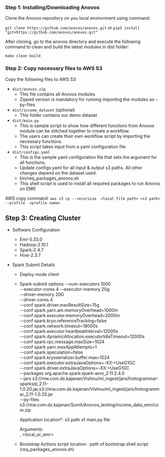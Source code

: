 ### Step 1: Installing/Downloading Anovos

Clone the Anovos repository on you local environment using command:

`git clone https://github.com/anovos/anovos.git`
or 
`pip3 install "git+https://github.com/anovos/anovos.git"`

After cloning, go to the anovos directory and execute the following command to clean and build the latest modules in dist folder:

`make clean build`

### Step 2: Copy necessary files to AWS S3
Copy the following files to AWS S3:

- `dist/anovos.zip`
    -	This file contains all Anovos modules
    -	Zipped version is mandatory for running importing the modules as –py-files
- `dist/income_dataset` (optional)
    -	This folder contains our demo dataset
- `dist/main.py`
    -	This is sample script to show how different functions from Anovos module can be stitched together to create a workflow.
    -	The users can create their own workflow script by importing the necessary functions.
    -	This script takes input from a yaml configuration file
- `dist/configs.yaml`
    -	This is the sample yaml configuration file that sets the argument for all functions.
    -	Update configs.yaml for all input & output s3 paths. All other changes depend on the dataset used.
    - bin/req_packages_anovos.sh
    -	This shell script is used to install all required packages to run Anovos on EMR 

AWS copy command:
`aws s3 cp --recursive  <local file path> <s3 path> --profile  <profile name>`

##  Step 3: Creating Cluster

-   Software Configuration 
    - Emr-5.33.0 
	- Hadoop-2.10.1 
	- Spark-2.4.7 
	- Hive-2.3.7 

- Spark Submit Details
    - Deploy mode client
    - Spark-submit options
        --num-executors 1000  
        --executor-cores 4 
        --executor-memory 20g  
        --driver-memory 20G  
        --driver-cores 4  
        --conf spark.driver.maxResultSize=15g  
        --conf spark.yarn.am.memoryOverhead=1000m  
        --conf spark.executor.memoryOverhead=2000m  
        --conf spark.kryo.referenceTracking=false  
        --conf spark.network.timeout=18000s  
        --conf spark.executor.heartbeatInterval=12000s  
        --conf spark.dynamicAllocation.executorIdleTimeout=12000s  
        --conf spark.rpc.message.maxSize=1024  
        --conf spark.yarn.maxAppAttempts=1  
        --conf spark.speculation=false  
        --conf spark.kryoserializer.buffer.max=1024  
        --conf spark.executor.extraJavaOptions=-XX:+UseG1GC  
        --conf spark.driver.extraJavaOptions=-XX:+UseG1GC  
        --packages org.apache.spark:spark-avro_2.11:2.4.0  
        --jars s3://mw.com.ds.kajanan/Vishnu/ml_ingest/jars/histogrammar-sparksql_2.11-1.0.20.jar,s3://mw.com.ds.kajanan/Vishnu/ml_ingest/jars/histogrammar_2.11-1.0.20.jar  
        --py-files s3://mw.com.ds.kajanan/Sumit/Anovos_testing/income_data_emr/com.zip 
        
        Application location*: s3 path of main.py file 
        
        Arguments:  
        <path to config.yaml>, <local_or_emr> 
    - Bootstrap Actions 
        script location : path of bootstrap shell script (req_packages_anovos.sh) 

 

